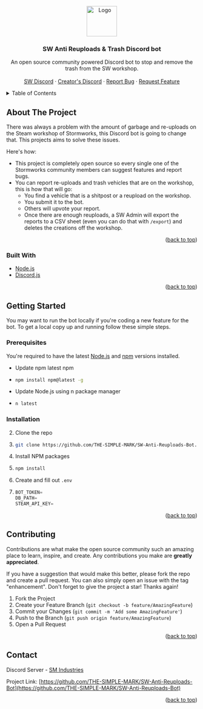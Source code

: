 <div id="top"></div>
<!--
*** Thanks for checking out the Best-README-Template. If you have a suggestion
*** that would make this better, please fork the repo and create a pull request
*** or simply open an issue with the tag "enhancement".
*** Don't forget to give the project a star!
*** Thanks again! Now go create something AMAZING! :D
-->



<!-- PROJECT LOGO -->
<br />
<div align="center">
  <a href="https://github.com/othneildrew/Best-README-Template">
    <img src="https://cdn.discordapp.com/attachments/902924492723068969/920357395950108732/sw_anti_reuplods_transparent.png" alt="Logo" width="80" height="80">
  </a>

  <h3 align="center">SW Anti Reuploads & Trash Discord bot</h3>

  <p align="center">
    An open source community powered Discord bot to stop and remove the trash from the SW workshop.
    <br />
    <br />
    <a href="https://discord.gg/stormworks">SW Discord</a>
    ·
    <a href="https://discord.gg/5KV3ncvmuJ">Creator's Discord</a>
    ·
    <a href="https://github.com/othneildrew/Best-README-Template/issues">Report Bug</a>
    ·
    <a href="https://github.com/othneildrew/Best-README-Template/issues">Request Feature</a>
  </p>
</div>



<!-- TABLE OF CONTENTS -->
<details>
  <summary>Table of Contents</summary>
  <ol>
    <li>
      <a href="#about-the-project">About The Project</a>
      <ul>
        <li><a href="#built-with">Built With</a></li>
      </ul>
    </li>
    <li>
      <a href="#getting-started">Getting Started</a>
      <ul>
        <li><a href="#prerequisites">Prerequisites</a></li>
        <li><a href="#installation">Installation</a></li>
      </ul>
    </li>
    <li><a href="#contributing">Contributing</a></li>
    <li><a href="#contact">Contact</a></li>
  </ol>
</details>



<!-- ABOUT THE PROJECT -->
## About The Project

There was always a problem with the amount of garbage and re-uploads on the Steam workshop of Stormworks, this Discord bot is going to change that. This projects aims to solve these issues.

Here's how:
* This project is completely open source so every single one of the Stormworks community members can suggest features and report bugs.
* You can report re-uploads and trash vehicles that are on the workshop, this is how that will go:
    - You find a vehicle that is a shitpost or a reupload on the workshop.
    - You submit it to the bot.
    - Others will upvote your report.
    - Once there are enough reuploads, a SW Admin will export the reports to a CSV sheet (even you can do that with `/export`) and deletes the creations off the workshop.

<p align="right">(<a href="#top">back to top</a>)</p>



### Built With

* [Node.js](https://nodejs.org/)
* [Discord.js](https://discord.js.org)

<p align="right">(<a href="#top">back to top</a>)</p>



<!-- GETTING STARTED -->
## Getting Started

You may want to run the bot locally if you're coding a new feature for the bot.
To get a local copy up and running follow these simple steps.

### Prerequisites

You're required to have the latest [Node.js](https://nodejs.org/en/download/) and [npm](https://nodejs.org/en/download/) versions installed.
* Update npm latest npm
* 
  ```sh
  npm install npm@latest -g
  ```
* Update Node.js using n package manager
* 
  ```sh
  n latest
  ```

### Installation

2. Clone the repo
3. 
   ```sh
   git clone https://github.com/THE-SIMPLE-MARK/SW-Anti-Reuploads-Bot.git
   ```
3. Install NPM packages
4. 
   ```sh
   npm install
   ```
4. Create and fill out `.env`
5. 
   ```js
   BOT_TOKEN=
   DB_PATH=
   STEAM_API_KEY=
   ```

<p align="right">(<a href="#top">back to top</a>)</p>



<!-- CONTRIBUTING -->
## Contributing

Contributions are what make the open source community such an amazing place to learn, inspire, and create. Any contributions you make are **greatly appreciated**.

If you have a suggestion that would make this better, please fork the repo and create a pull request. You can also simply open an issue with the tag "enhancement".
Don't forget to give the project a star! Thanks again!

1. Fork the Project
2. Create your Feature Branch (`git checkout -b feature/AmazingFeature`)
3. Commit your Changes (`git commit -m 'Add some AmazingFeature'`)
4. Push to the Branch (`git push origin feature/AmazingFeature`)
5. Open a Pull Request

<p align="right">(<a href="#top">back to top</a>)</p>



<!-- CONTACT -->
## Contact

Discord Server - [SM Industries](https://discord.gg/5KV3ncvmuJ)

Project Link: [https://github.com/THE-SIMPLE-MARK/SW-Anti-Reuploads-Bot](https://github.com/THE-SIMPLE-MARK/SW-Anti-Reuploads-Bot)

<p align="right">(<a href="#top">back to top</a>)</p>



<!-- MARKDOWN LINKS & IMAGES -->
<!-- https://www.markdownguide.org/basic-syntax/#reference-style-links -->
[contributors-shield]: https://img.shields.io/github/contributors/othneildrew/Best-README-Template.svg?style=for-the-badge
[contributors-url]: https://github.com/othneildrew/Best-README-Template/graphs/contributors
[forks-shield]: https://img.shields.io/github/forks/othneildrew/Best-README-Template.svg?style=for-the-badge
[forks-url]: https://github.com/othneildrew/Best-README-Template/network/members
[stars-shield]: https://img.shields.io/github/stars/othneildrew/Best-README-Template.svg?style=for-the-badge
[stars-url]: https://github.com/othneildrew/Best-README-Template/stargazers
[issues-shield]: https://img.shields.io/github/issues/othneildrew/Best-README-Template.svg?style=for-the-badge
[issues-url]: https://github.com/othneildrew/Best-README-Template/issues
[license-shield]: https://img.shields.io/github/license/othneildrew/Best-README-Template.svg?style=for-the-badge
[license-url]: https://github.com/othneildrew/Best-README-Template/blob/master/LICENSE.txt
[linkedin-shield]: https://img.shields.io/badge/-LinkedIn-black.svg?style=for-the-badge&logo=linkedin&colorB=555
[linkedin-url]: https://linkedin.com/in/othneildrew
[product-screenshot]: images/screenshot.png
